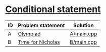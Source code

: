 # [Conditional statement](https://www.e-olymp.com/en/contests/9527)



| ID | Problem statement                                                            | Solution                 |
|----|------------------------------------------------------------------------------|--------------------------|
| A  | [Olympiad](https://www.e-olymp.com/en/contests/9527/problems/83482)          | [A/main.cpp](A/main.cpp) |
| B  | [Time for Nicholas](https://www.e-olymp.com/en/contests/9527/problems/83483) | [B/main.cpp](B/main.cpp) |

